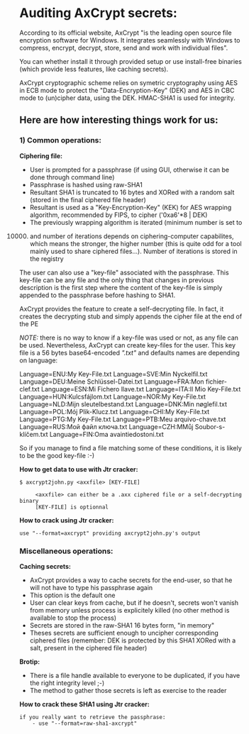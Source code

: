 # Auditing AxCrypt secrets:

According to its official website, AxCrypt "is the leading open source file
encryption software for Windows. It integrates seamlessly with Windows to
compress, encrypt, decrypt, store, send and work with individual files".

You can whether install it through provided setup or use install-free binaries
(which provide less features, like caching secrets).

AxCrypt cryptographic scheme relies on symetric cryptography using AES in ECB
mode to protect the "Data-Encryption-Key" (DEK) and AES in CBC mode to (un)cipher
data, using the DEK.
HMAC-SHA1 is used for integrity.

## Here are how interesting things work for us:

### 1) Common operations:

**Ciphering file:**

* User is prompted for a passphrase (if using GUI, otherwise it can be done
through command line)
* Passphrase is hashed using raw-SHA1
* Resultant SHA1 is truncated to 16 bytes and XORed with a random
salt (stored in the final ciphered file header)
* Resultant is used as a "Key-Encryption-Key" (KEK) for AES wrapping
algorithm, recommended by FIPS, to cipher ('0xa6'*8 | DEK)
* The previously wrapping algorithm is iterated (minimum number is set to
10000) and number of iterations depends on ciphering-computer
capabilites, which means the stronger, the higher number (this is quite odd
for a tool mainly used to share ciphered files...). Number of iterations is
stored in the registry

The user can also use a "key-file" associated with the passphrase. This key-file
can be any file and the only thing that changes in previous description is the
first step where the content of the key-file is simply appended to the
passphrase before hashing to SHA1.

AxCrypt provides the feature to create a self-decrypting file. In fact, it
creates the decrypting stub and simply appends the cipher file at the end of
the PE

*NOTE:* there is no way to know if a key-file was used or not, as any file can be
used. Nevertheless, AxCrypt can create key-files for the user. This
key file is a 56 bytes base64-encoded *".txt"* and defaults names are depending on
language:

Language=ENU:My Key-File.txt
Language=SVE:Min Nyckelfil.txt
Language=DEU:Meine Schlüssel-Datei.txt
Language=FRA:Mon fichier-clef.txt
Language=ESN:Mi Fichero llave.txt
Language=ITA:Il Mio Key-File.txt
Language=HUN:Kulcsfájlom.txt
Language=NOR:My Key-File.txt
Language=NLD:Mijn sleutelbestand.txt
Language=DNK:Min nøglefil.txt
Language=POL:Mój Plik-Klucz.txt
Language=CHI:My Key-File.txt
Language=PTG:My Key-File.txt
Language=PTB:Meu arquivo-chave.txt
Language=RUS:Мой файл ключа.txt
Language=CZH:MMůj Soubor-s-klíčem.txt
Language=FIN:Oma avaintiedostoni.txt

So if you manage to find a file matching some of these conditions, it is likely
to be the good key-file :-)

**How to get data to use with Jtr cracker:**

    $ axcrypt2john.py <axxfile> [KEY-FILE]

         <axxfile> can either be a .axx ciphered file or a self-decrypting binary
         [KEY-FILE] is optionnal


**How to crack using Jtr cracker:**

    use "--format=axcrypt" providing axcrypt2john.py's output


### Miscellaneous operations:

**Caching secrets:**

* AxCrypt provides a way to cache secrets for the end-user, so that
he will not have to type his passphrase again
* This option is the default one
* User can clear keys from cache, but if he doesn't, secrets won't
vanish from memory unless process is explicitely killed (no other method
is available to stop the process)
* Secrets are stored in the raw-SHA1 16 bytes form, "in memory"
* Theses secrets are sufficient enough to uncipher corresponding
ciphered files (remember: DEK is protected by this SHA1 XORed with
a salt, present in the ciphered file header)

**Brotip:**

* There is a file handle available to everyone to be duplicated, if you have
the right integrity level ;-)
* The method to gather those secrets is left as exercise to the reader

**How to crack these SHA1 using Jtr cracker:**

    if you really want to retrieve the passphrase:
        - use "--format=raw-sha1-axcrypt"
